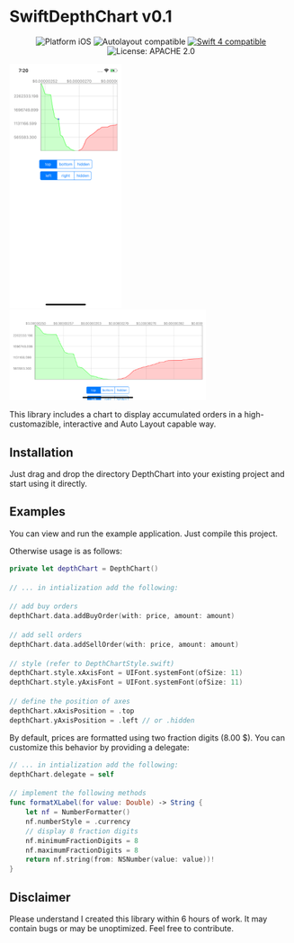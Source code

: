 # SwiftDepthChart v0.1

<p align="center">
<img src="https://img.shields.io/badge/platform-iOS-blue.svg?style=flat" alt="Platform iOS" />
<img src="https://img.shields.io/badge/Autolayout-compatible-green.svg?style=flat" alt="Autolayout compatible" />
<a href="https://developer.apple.com/swift"><img src="https://img.shields.io/badge/swift4-compatible-4BC51D.svg?style=flat" alt="Swift 4 compatible" /></a>
<img src="http://img.shields.io/badge/license-APACHE%202.0-blue.svg?style=flat" alt="License: APACHE 2.0" />
</p>

<img src="./Screenshots/screen01.png" width="200">
<img src="./Screenshots/screen02.png" width="350">

This library includes a chart to display accumulated orders in a high-customazible, interactive and Auto Layout capable way.

## Installation
Just drag and drop the directory DepthChart into your existing project and start using it directly.

## Examples
You can view and run the example application. Just compile this project.

Otherwise usage is as follows: 
```Swift
private let depthChart = DepthChart()

// ... in intialization add the following:

// add buy orders
depthChart.data.addBuyOrder(with: price, amount: amount)

// add sell orders
depthChart.data.addSellOrder(with: price, amount: amount)

// style (refer to DepthChartStyle.swift)
depthChart.style.xAxisFont = UIFont.systemFont(ofSize: 11)
depthChart.style.yAxisFont = UIFont.systemFont(ofSize: 11)

// define the position of axes
depthChart.xAxisPosition = .top
depthChart.yAxisPosition = .left // or .hidden
```

By default, prices are formatted using two fraction digits (8.00 $). You can customize this behavior by providing a delegate:

```Swift
// ... in intialization add the following:
depthChart.delegate = self

// implement the following methods
func formatXLabel(for value: Double) -> String {
    let nf = NumberFormatter()
    nf.numberStyle = .currency
    // display 8 fraction digits
    nf.minimumFractionDigits = 8
    nf.maximumFractionDigits = 8
    return nf.string(from: NSNumber(value: value))!
}

```

## Disclaimer
Please understand I created this library within 6 hours of work. It may contain bugs or may be unoptimized.
Feel free to contribute.
